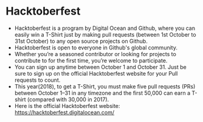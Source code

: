 # Hacktoberfest
* Hacktoberfest is a program by Digital Ocean and Github, where you can easily win a T-Shirt just by making pull requests (between 1st       October to 31st October) to any open source projects on Github.
* Hacktoberfest is open to everyone in Github's global community.
* Whether you’re a seasoned contributor or looking for projects to contribute to for the first time, you’re welcome to participate.
* You can sign up anytime between October 1 and October 31. Just be sure to sign up on the official Hacktoberfest website for your Pull     requests to count.
* This year(2018), to get a T-Shirt, you must make five pull requests (PRs) between October 1–31 in any timezone and the first 50,000 can   earn a T-shirt (compared with 30,000 in 2017).
* Here is the official Hacktoberfest website: https://hacktoberfest.digitalocean.com/
